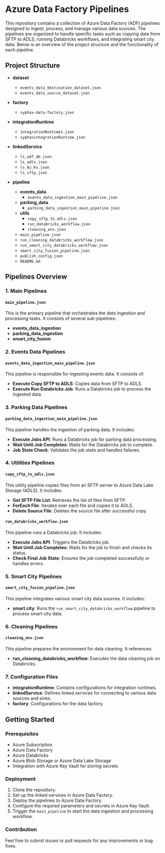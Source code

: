 # Azure Data Factory Pipelines

This repository contains a collection of Azure Data Factory (ADF) pipelines designed to ingest, process, and manage various data sources. The pipelines are organized to handle specific tasks such as copying data from SFTP to ADLS, running Databricks workflows, and integrating smart city data. Below is an overview of the project structure and the functionality of each pipeline.

## Project Structure

- **dataset**
  - `events_data_destination_dataset.json`
  - `events_data_source_dataset.json`

- **factory**
  - `syphax-data-factory.json`

- **integrationRuntime**
  - `integrationRuntime1.json`
  - `syphaxintegrationRuntime.json`

- **linkedService**
  - `ls_adf_db.json`
  - `ls_adls.json`
  - `ls_Az_Kv.json`
  - `ls_sftp.json`

- **pipeline**
  - **events_data**
    - `events_data_ingestion_main_pipeline.json`
  - **parking_data**
    - `parking_data_ingestion_main_pipeline.json`
  - **utils**
    - `copy_sftp_to_adls.json`
    - `run_databricks_workflow.json`
    - `cleaning_env.json`
  - `main_pipeline.json`
  - `run_cleaning_databricks_workflow.json`
  - `run_smart_city_databricks_workflow.json`
  - `smart_city_fusion_pipeline.json`
  - `publish_config.json`
  - `README.md`

## Pipelines Overview

### 1. Main Pipelines

#### `main_pipeline.json`
This is the primary pipeline that orchestrates the data ingestion and processing tasks. It consists of several sub-pipelines:
- **events_data_ingestion**
- **parking_data_ingestion**
- **smart_city_fusion**

### 2. Events Data Pipelines

#### `events_data_ingestion_main_pipeline.json`
This pipeline is responsible for ingesting events data. It consists of:
- **Execute Copy SFTP to ADLS**: Copies data from SFTP to ADLS.
- **Execute Run Databricks Job**: Runs a Databricks job to process the ingested data.

### 3. Parking Data Pipelines

#### `parking_data_ingestion_main_pipeline.json`
This pipeline handles the ingestion of parking data. It includes:
- **Execute Jobs API**: Runs a Databricks job for parking data processing.
- **Wait Until Job Completes**: Waits for the Databricks job to complete.
- **Job State Check**: Validates the job state and handles failures.

### 4. Utilities Pipelines

#### `copy_sftp_to_adls.json`
This utility pipeline copies files from an SFTP server to Azure Data Lake Storage (ADLS). It includes:
- **Get SFTP File List**: Retrieves the list of files from SFTP.
- **ForEach File**: Iterates over each file and copies it to ADLS.
- **Delete Source File**: Deletes the source file after successful copy.

#### `run_databricks_workflow.json`
This pipeline runs a Databricks job. It includes:
- **Execute Jobs API**: Triggers the Databricks job.
- **Wait Until Job Completes**: Waits for the job to finish and checks its status.
- **Check Final Job State**: Ensures the job completed successfully or handles errors.

### 5. Smart City Pipelines

#### `smart_city_fusion_pipeline.json`
This pipeline integrates various smart city data sources. It includes:
- **smart city**: Runs the `run_smart_city_databricks_workflow` pipeline to process smart city data.

### 6. Cleaning Pipelines

#### `cleaning_env.json`
This pipeline prepares the environment for data cleaning. It references:
- **run_cleaning_databricks_workflow**: Executes the data cleaning job on Databricks.

### 7. Configuration Files

- **integrationRuntime**: Contains configurations for integration runtimes.
- **linkedService**: Defines linked services for connecting to various data sources and sinks.
- **factory**: Configurations for the data factory.

## Getting Started

### Prerequisites
- Azure Subscription
- Azure Data Factory
- Azure Databricks
- Azure Blob Storage or Azure Data Lake Storage
- Integration with Azure Key Vault for storing secrets

### Deployment
1. Clone the repository.
2. Set up the linked services in Azure Data Factory.
3. Deploy the pipelines to Azure Data Factory.
4. Configure the required parameters and secrets in Azure Key Vault.
5. Trigger the `main_pipeline` to start the data ingestion and processing workflow.

### Contribution
Feel free to submit issues or pull requests for any improvements or bug fixes.
